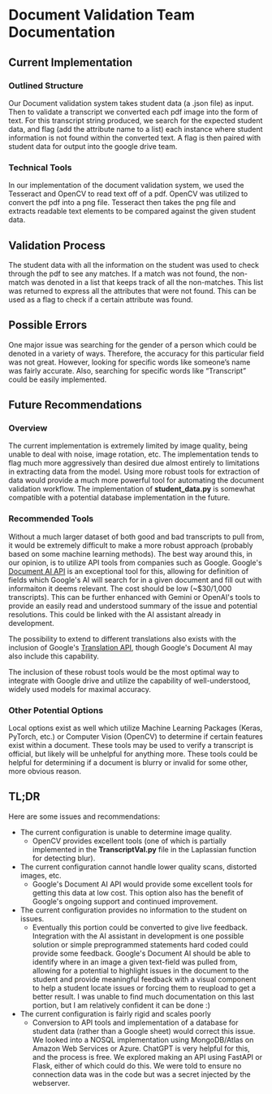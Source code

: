# Document Validation Team Documentation

## Current Implementation
### Outlined Structure
Our Document validation system takes student data (a .json file) as input. Then to validate a transcript we converted each pdf image into the form of text. For this transcript string produced, we search for the expected student data, and flag (add the attribute name to a list) each instance where student information is not found within the converted text. A flag is then paired with student data for output into the google drive team.

### Technical Tools
In our implementation of the document validation system, we used the Tesseract and OpenCV to read text off of a pdf. OpenCV was utilized to convert the pdf into a png file. Tesseract then takes the png file and extracts readable text elements to be compared against the given student data.

## Validation Process
The student data with all the information on the student was used to check through the pdf to see any matches. If a match was not found, the non-match was denoted in a list that keeps track of all the non-matches. This list was returned to express all the attributes that were not found. This can be used as a flag to check if a certain attribute was found.

## Possible Errors
One major issue was searching for the gender of a person which could be denoted in a variety of ways. Therefore, the accuracy for this particular field was not great. However, looking for specific words like someone’s name was fairly accurate. Also, searching for specific words like “Transcript” could be easily implemented. 

## Future Recommendations
### Overview
The current implementation is extremely limited by image quality, being unable to deal with noise, image rotation, etc. The implementation tends to flag much more aggressively than desired due almost entirely to limitations in extracting data from the model. Using more robust tools for extraction of data would provide a much more powerful tool for automating the document validation workflow. The implementation of **student_data.py** is somewhat compatible with a potential database implementation in the future.

### Recommended Tools
Without a much larger dataset of both good and bad transcripts to pull from, it would be extremely difficult to make a more robust approach (probably based on some machine learning methods). The best way around this, in our opinion, is to utilize API tools from companies such as Google. Google's [Document AI API](https://cloud.google.com/document-ai/docs/reference/rest) is an exceptional tool for this, allowing for definition of fields which Google's AI will search for in a given document and fill out with informaiton it deems relevant. The cost should be low (~$30/1,000 transcripts). This can be further enhanced with Gemini or OpenAI's tools to provide an easily read and understood summary of the issue and potential resolutions. This could be linked with the AI assistant already in development. 

The possibility to extend to different translations also exists with the inclusion of Google's [Translation API](https://cloud.google.com/translate/docs/reference/rest), though Google's Document AI may also include this capability.

The inclusion of these robust tools would be the most optimal way to integrate with Google drive and utilize the capability of well-understood, widely used models for maximal accuracy.

### Other Potential Options
Local options exist as well which utilize Machine Learning Packages (Keras, PyTorch, etc.) or Computer Vision (OpenCV) to determine if certain features exist within a document. These tools may be used to verify a transcript is official, but likely will be unhelpful for anything more. These tools could be helpful for determining if a document is blurry or invalid for some other, more obvious reason. 


## TL;DR
Here are some issues and recommendations:
- The current configuration is unable to determine image quality.
  - OpenCV provides excellent tools (one of which is partially implemented in the **TranscriptVal.py** file in the Laplassian function for detecting blur).
- The current configuration cannot handle lower quality scans, distorted images, etc.
  - Google's Document AI API would provide some excellent tools for getting this data at low cost. This option also has the benefit of Google's ongoing support and continued improvement.
- The current configuration provides no information to the student on issues.
  - Eventually this portion could be converted to give live feedback. Integration with the AI assistant in development is one possible solution or simple preprogrammed statements hard coded could provide some feedback. Google's Document AI should be able to identify where in an image a given text-field was pulled from, allowing for a potential to highlight issues in the document to the student and provide meaningful feedback with a visual component to help a student locate issues or forcing them to reupload to get a better result. I was unable to find much documentation on this last portion, but I am relatively confident it can be done :)
- The current configuration is fairly rigid and scales poorly
  - Conversion to API tools and implementation of a database for student data (rather than a Google sheet) would correct this issue. We looked into a NOSQL implementation using MongoDB/Atlas on Amazon Web Services or Azure. ChatGPT is very helpful for this, and the process is free. We explored making an API using FastAPI or Flask, either of which could do this. We were told to ensure no connection data was in the code but was a secret injected by the webserver. 
